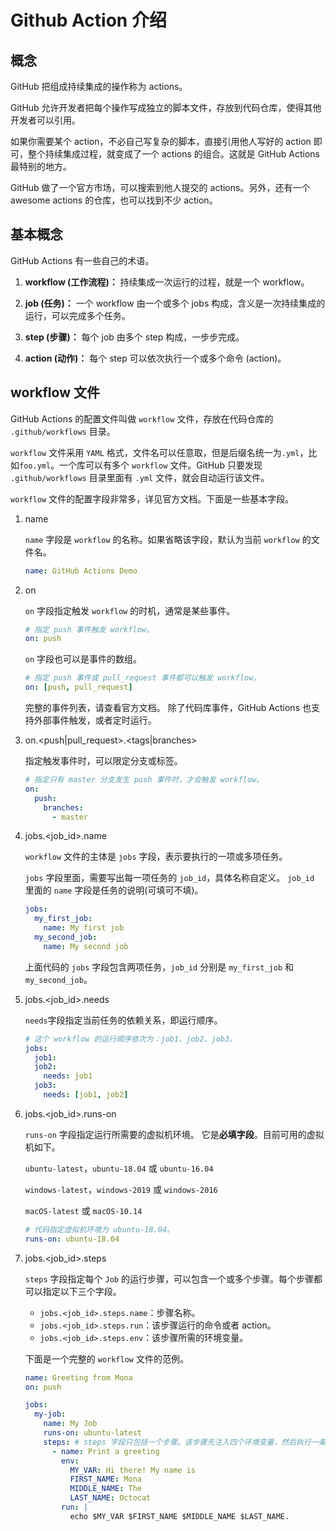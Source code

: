 # Github Action 介绍

## 概念

GitHub 把组成持续集成的操作称为 actions。

GitHub 允许开发者把每个操作写成独立的脚本文件，存放到代码仓库，使得其他开发者可以引用。

如果你需要某个 action，不必自己写复杂的脚本，直接引用他人写好的 action 即可，整个持续集成过程，就变成了一个 actions 的组合。这就是 GitHub Actions 最特别的地方。

GitHub 做了一个官方市场，可以搜索到他人提交的 actions。另外，还有一个 awesome actions 的仓库，也可以找到不少 action。

## 基本概念

GitHub Actions 有一些自己的术语。

1. **workflow (工作流程)：** 持续集成一次运行的过程，就是一个 workflow。

1. **job (任务)：** 一个 workflow 由一个或多个 jobs 构成，含义是一次持续集成的运行，可以完成多个任务。

1. **step (步骤)：** 每个 job 由多个 step 构成，一步步完成。

1. **action (动作)：** 每个 step 可以依次执行一个或多个命令 (action)。

## workflow 文件

GitHub Actions 的配置文件叫做 `workflow` 文件，存放在代码仓库的 `.github/workflows` 目录。

`workflow` 文件采用 `YAML` 格式，文件名可以任意取，但是后缀名统一为`.yml`，比如`foo.yml`。一个库可以有多个 `workflow` 文件。GitHub 只要发现 `.github/workflows` 目录里面有 `.yml` 文件，就会自动运行该文件。

`workflow` 文件的配置字段非常多，详见官方文档。下面是一些基本字段。

1. name

   `name` 字段是 `workflow` 的名称。如果省略该字段，默认为当前 `workflow` 的文件名。

   ```yml
   name: GitHub Actions Demo
   ```

1. on

   `on` 字段指定触发 `workflow` 的时机，通常是某些事件。

   ```yml
   # 指定 push 事件触发 workflow。
   on: push
   ```

   `on` 字段也可以是事件的数组。

   ```yml
   # 指定 push 事件或 pull_request 事件都可以触发 workflow。
   on: [push, pull_request]
   ```

   完整的事件列表，请查看官方文档。
   除了代码库事件，GitHub Actions 也支持外部事件触发，或者定时运行。

1. on.<push|pull_request>.<tags|branches>

   指定触发事件时，可以限定分支或标签。

   ```yml
   # 指定只有 master 分支发生 push 事件时，才会触发 workflow。
   on:
     push:
       branches:
         - master
   ```

1. jobs.<job_id>.name

   `workflow` 文件的主体是 `jobs` 字段，表示要执行的一项或多项任务。

   `jobs` 字段里面，需要写出每一项任务的 `job_id`，具体名称自定义。
   `job_id` 里面的 `name` 字段是任务的说明(可填可不填)。

   ```yml
   jobs:
     my_first_job:
       name: My first job
     my_second_job:
       name: My second job
   ```

   上面代码的 `jobs` 字段包含两项任务，`job_id` 分别是 `my_first_job` 和 `my_second_job`。

1. jobs.<job_id>.needs

   `needs`字段指定当前任务的依赖关系，即运行顺序。

   ```yml
   # 这个 workflow 的运行顺序依次为：job1、job2、job3。
   jobs:
     job1:
     job2:
       needs: job1
     job3:
       needs: [job1, job2]
   ```

1. jobs.<job_id>.runs-on

   `runs-on` 字段指定运行所需要的虚拟机环境。
   它是**必填字段**。目前可用的虚拟机如下。

   `ubuntu-latest`，`ubuntu-18.04` 或 `ubuntu-16.04`

   `windows-latest`，`windows-2019` 或 `windows-2016`

   `macOS-latest` 或 `macOS-10.14`

   ```yml
   # 代码指定虚拟机环境为 ubuntu-18.04。
   runs-on: ubuntu-18.04
   ```

1. jobs.<job_id>.steps

   `steps` 字段指定每个 `Job` 的运行步骤，可以包含一个或多个步骤。每个步骤都可以指定以下三个字段。

   - `jobs.<job_id>.steps.name`：步骤名称。
   - `jobs.<job_id>.steps.run`：该步骤运行的命令或者 action。
   - `jobs.<job_id>.steps.env`：该步骤所需的环境变量。

   下面是一个完整的 `workflow` 文件的范例。

   ```yml
   name: Greeting from Mona
   on: push

   jobs:
     my-job:
       name: My Job
       runs-on: ubuntu-latest
       steps: # steps 字段只包括一个步骤。该步骤先注入四个环境变量，然后执行一条 Bash 命令。
         - name: Print a greeting
           env:
             MY_VAR: Hi there! My name is
             FIRST_NAME: Mona
             MIDDLE_NAME: The
             LAST_NAME: Octocat
           run: |
             echo $MY_VAR $FIRST_NAME $MIDDLE_NAME $LAST_NAME.
   ```
